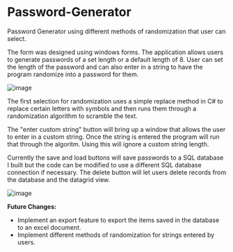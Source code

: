# Password-Generator
Password Generator using different methods of randomization that user can select.

The form was designed using windows forms. The application allows users to generate passwords of a set length or a default length of 8. User can set the length of the password and can also enter in a string to have the program randomize into a password for them. 




![image](https://user-images.githubusercontent.com/47538097/166158734-b9fd5ca1-fd78-47ca-99bf-80780dd93908.png)




The first selection for randomization uses a simple replace method in C# to replace certain letters with symbols and then runs them through a randomization algorithm to scramble the text. 

The "enter custom string" button will bring up a window that allows the user to enter in a custom string. Once the string is entered the program will run that through the algoritm. Using this will ignore a custom string length. 

Currently the save and load buttons will save passwords to a SQL database I built but the code can be modified to use a different SQL database connection if necessary. The delete button will let users delete records from the database and the datagrid view. 

![image](https://user-images.githubusercontent.com/47538097/166160221-fac804cb-46b6-44b6-8ab1-87360aaa406b.png)


**Future Changes:**

- Implement an export feature to export the items saved in the database to an excel document. 
- Implement different methods of randomization for strings entered by users. 
